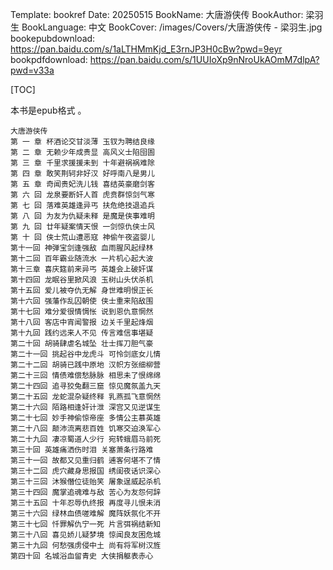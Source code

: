 Template: bookref
Date: 20250515
BookName: 大唐游侠传
BookAuthor: 梁羽生
BookLanguage: 中文
BookCover: /images/Covers/大唐游侠传 - 梁羽生.jpg
bookepubdownload: https://pan.baidu.com/s/1aLTHMmKjd_E3rnJP3H0cBw?pwd=9eyr
bookpdfdownload: https://pan.baidu.com/s/1UUIoXp9nNroUkAOmM7dlpA?pwd=v33a

[TOC]

本书是epub格式 。


```
大唐游侠传
第 一 章 杯酒论交甘淡薄 玉钗为聘结良缘
第 二 章 无赖少年成贵显 高风义士陷囹圄
第 三 章 千里求援援未到 十年避祸祸难除
第 四 章 敢笑荆轲非好汉 好呼南八是男儿
第 五 章 奇闻贵妃洗儿钱 喜结英豪磨剑客
第 六 回 龙泉要断奸人首 虎贲群惊剑气寒
第 七 回 落难英雄逢异丐 扶危绝技退追兵
第 八 回 为友为仇疑未释 是魔是侠事难明
第 九 回 廿年疑案情天恨 一剑惊仇侠士风
第 十 回 侠士荒山遭恶寇 神偷午夜盗婴儿
第十一回 神弹宝剑逢强敌 血雨腥风起绿林
第十二回 百年霸业随流水 一片机心起大波
第十三章 喜庆筵前来异丐 英雄会上破奸谋
第十四回 龙眠谷里掀风浪 玉树山头伏杀机
第十五回 爱儿被夺仇无解 身世难明恨正长
第十六回 强藩作乱囚朝使 侠士重来陷敌围
第十七回 难分爱很情惆怅 说到恩仇意惘然
第十八回 客店中宵闻警报 边关千里起烽烟
第十九回 践约远来人不见 传言难信事堪疑
第二十回 胡骑肆虐名城坠 壮士挥刀胆气豪
第二十一回 挑起谷中龙虎斗 可怜剑底女儿情
第二十二回 胡骑已践中原地 汉帜方张细柳营
第二十三回 情债难偿愁脉脉 相思未了恨绵绵
第二十四回 追寻狡兔翻三窟 惊见魔氛盖九天
第二十五回 龙蛇混杂疑终释 乳燕孤飞意惘然
第二十六回 陌路相逢奸计泄 深宫又见逆谋生
第二十七回 妙手神偷惊帝座 多情公主慕英雄
第二十八回 颠沛流离悲百姓 饥寒交迫涣军心
第二十九回 凄凉蜀道人少行 宛转蛾眉马前死
第三十回 英雄痛洒伤时泪 关塞萧条行路难
第三十一回 故都又见重归鹤 逋客何堪不了情
第三十二回 虎穴藏身思报国 绣闺夜话识深心
第三十三回 沐猴僭位徒贻笑 屠象逞威起杀机
第三十四回 魔掌追魂难与敌 苦心为友怨何辞
第三十五回 十年忍辱仇终报 再度寻儿恨未消
第三十六回 绿林血债嗟难解 魔阵妖氛化不开
第三十七回 忏罪解仇宁一死 片言弭祸结新知
第三十八回 喜见娇儿疑梦境 惊闻良友困危城
第三十九回 何愁强虏侵中土 尚有将军树汉旌
第四十回 名城浴血留青史 大侠捐躯表赤心
```